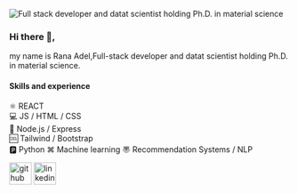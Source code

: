 ![Full stack developer and datat scientist holding Ph.D. in material science](https://arturssmirnovs.github.io/github-profile-readme-generator/images/banner.png)

### Hi there 👋, 
my name is Rana Adel,Full-stack developer and datat scientist holding Ph.D. in material science.

#### Skills and experience
⚛️  REACT \
💻 JS / HTML / CSS\
🔳 Node.js / Express\
🆒 Tailwind / Bootstrap \
🅿️ Python 
⌘ Machine learning 
〠 Recommendation Systems / NLP 


[<img src='https://cdn.jsdelivr.net/npm/simple-icons@3.0.1/icons/github.svg' alt='github' height='40'>](https://github.com/RoadRana)  [<img src='https://cdn.jsdelivr.net/npm/simple-icons@3.0.1/icons/linkedin.svg' alt='linkedin' height='40'>](https://www.linkedin.com/in/https://www.linkedin.com/in/rana-adel-794337a7//)  

